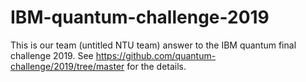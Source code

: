 # IBM-quantum-challenge-2019
This is our team (untitled NTU team) answer to the IBM quantum final challenge 2019. See https://github.com/quantum-challenge/2019/tree/master for the details.
